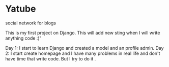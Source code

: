 # Yatube
social network for blogs

This is my first project on Django.
This will add new sting when I will write anything code :)"

Day 1: I start to learn Django and created a model and an profile 
admin.
Day 2: I start create homepage and I have many problems in real 
life and don't have time that write code. But I try to do it .